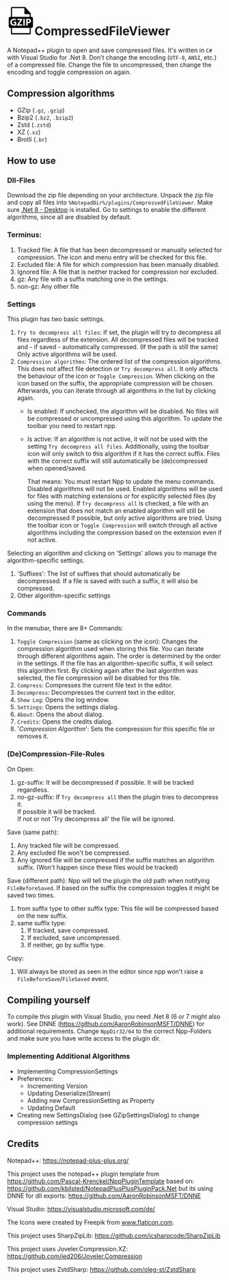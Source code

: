 <img src="./CompressedFileViewer/icons/gzip.png" style="float:left;" width=64  />

# CompressedFileViewer
A Notepad++ plugin to open and save compressed files.
It's written in `C#` with Visual Studio for .Net 8.
Don't change the encoding (`UTF-8`, `ANSI`, etc.) of a compressed file. Change the file to uncompressed, then change the encoding and toggle compression on again.

## Compression algorithms
* GZip (`.gz`, `.gzip`)
* Bzip2 (`.bz2`, `.bzip2`)
* Zstd (`.zstd`)
* XZ (`.xz`)
* Brotli (`.br`)

## How to use

### Dll-Files
Download the zip file depending on your architecture. 
Unpack the zip file and copy all files into `%NotepadDir%/plugins/CompressedFileViewer`.
Make sure [.Net 8 - Desktop](https://dotnet.microsoft.com/en-us/download/dotnet/8.0) is installed.
Go to settings to enable the different algorithms, since all are disabled by default.

### Terminus:
1. Tracked file: A file that has been decompressed or manually selected for compression. The icon and menu entry will be checked for this file.
2. Excluded file: A file for which compression has been manually disabled.
3. Ignored file: A file that is neither tracked for compression nor excluded.
4. gz: Any file with a suffix matching one in the settings.
5. non-gz: Any other file

### Settings
This plugin has two basic settings.
1. `Try to decompress all files`: If set, the plugin will try to decompress all files regardless of the extension. All decompressed files will be tracked and - if saved - automatically compressed. (If the path is still the same)
   Only active algorithms will be used. 
2. `Compression algorithms`: The ordered list of the compression algorithms. This does not affect file detection or `Try decompress all`. It only affects the behaviour of the icon or `Toggle Compression`. When clicking on the icon based on the suffix, the appropriate compression will be chosen.  Afterwards, you can iterate through all algorithms in the list by clicking again.
    * Is enabled: If unchecked, the algorithm will be disabled. No files will be compressed or uncompressed using this algorithm. To update the toolbar you need to restart npp.
    * Is active: If an algorithm is not active, it will not be used with the setting `Try decompress all files`. Additionally, using the toolbar icon will only switch to this algorithm if it has the correct suffix. Files with the correct suffix will still automatically be (de)compressed when opened/saved.
      
      That means:
      You must restart Npp to update the menu commands.
      Disabled algorithms will not be used.
      Enabled algorithms will be used for files with matching extensions or for explicitly selected files (by using the menu).
      If `Try decompress all` is checked, a file with an extension that does not match an enabled algorithm will still be decompressed if possible, but only active algorithms are tried.
      Using the toolbar icon or `Toggle Compression` will switch through all active algorithms including the compression based on the extension even if not active.
 
Selecting an algorithm and clicking on 'Settings' allows you to manage the algorithm-specific settings.
1. 'Suffixes': The list of suffixes that should automatically be decompressed. If a file is saved with such a suffix, it will also be compressed.
2. Other algorithm-specific settings

### Commands
In the menubar, there are 8+ Commands:
1. `Toggle Compression` (same as clicking on the icon): Changes the compression algorithm used when storing this file. You can iterate through different algorithms again. The order is determined by the order in the settings. If the file has an algorithm-specific suffix, it will select this algorithm first. By clicking again after the last algorithm was selected, the file compression will be disabled for this file.
2. `Compress`: Compresses the current file text in the editor. 
3. `Decompress`: Decompresses the current text in the editor.
4. `Show Log`: Opens the log window.
5. `Settings`: Opens the settings dialog.
6. `About`: Opens the about dialog.
7. `Credits`: Opens the credits dialog.
8. '*Compression Algorithm*': Sets the compression for this specific file or removes it.

### (De)Compression-File-Rules
On Open:
1. gz-suffix: It will be decompressed if possible. It will be tracked regardless.
2. no-gz-suffix: If `Try decompress all` then the plugin tries to decompress it. <br/>If possible it will be tracked. <br/>If not or not 'Try decompress all' the file will be ignored.

Save (same path):
1. Any tracked file will be compressed.
2. Any excluded file won't be compressed.
3. Any ignored file will be compressed if the suffix matches an algorithm suffix. (Won't happen since these files would be tracked)

Save (different path):
Npp will tell the plugin the old path when notifying `FileBeforeSaved`. If based on the suffix the compression toggles it might be saved two times.
1. from suffix type to other suffix type: This file will be compressed based on the new suffix.
2. same suffix type:<br/>
   1. If tracked, save compressed.
   2. If excluded, save uncompressed.
   3. If neither, go by suffix type.
   
Copy:
1. Will always be stored as seen in the editor since npp won't raise a `FileBeforeSave`/`FileSaved` event.

## Compiling yourself

To compile this plugin with Visual Studio, you need .Net 8 (6 or 7 might also work).
See DNNE (https://github.com/AaronRobinsonMSFT/DNNE) for additional requirements.
Change `NppDir32/64` to the correct Npp-Folders and make sure you have write access to the plugin dir.

### Implementing Additional Algorithms
* Implementing CompressionSettings
* Preferences:
   * Incrementing Version
   * Updating Deserialize(Stream)
   * Adding new CompressionSetting as Property
   * Updating Default
* Creating new SettingsDialog (see GZipSettingsDialog) to change compression settings

## Credits
Notepad++: https://notepad-plus-plus.org/

This project uses the notepad++ plugin template from https://github.com/Pascal-Krenckel/NppPluginTemplate
     based on: https://github.com/kbilsted/NotepadPlusPlusPluginPack.Net
     but its using DNNE for dll exports: https://github.com/AaronRobinsonMSFT/DNNE

Visual Studio: https://visualstudio.microsoft.com/de/

The Icons were created by Freepik from www.flaticon.com.

This project uses SharpZipLib: https://github.com/icsharpcode/SharpZipLib

This project uses Joveler.Compression.XZ: https://github.com/ied206/Joveler.Compression

This project uses ZstdSharp: https://github.com/oleg-st/ZstdSharp



